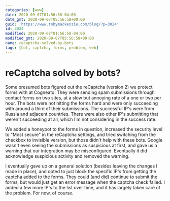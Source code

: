 ```yaml
---
categories: [www]
date: 2020-09-07T01:56:58-04:00
date_gmt: 2020-09-07T05:56:58+00:00
guid: 'https://www.tobymackenzie.com/blog/?p=3024'
id: 3024
modified: 2020-09-07T01:56:58-04:00
modified_gmt: 2020-09-07T05:56:58+00:00
name: recaptcha-solved-by-bots
tags: [bot, captcha, forms, problem, web]
---
```


reCaptcha solved by bots?
=========================

Some presumed bots figured out the reCaptcha (version 2) we protect forms with at Cogneato.<!--more-->  They were sending spam submissions through contact forms on two sites, at a slow but annoying rate of a one or two per hour.  The bots were not hitting the forms hard and were only succeeding with around a third of their submissions.  The successful IP's were from Russia and adjacent countries.  There were also other IP's submitting that weren't succeeding at all, which I'm not considering in the success rate.

We added a honeypot to the forms in question, increased the security level to "Most secure" in the reCaptcha settings, and tried switching from the checkbox to invisible version, but those didn't help with these bots.  Google wasn't even seeing the submissions as suspicious at first, and gave us a warning that our integration may be misconfigured.  Eventually it did acknowledge suspicious activity and removed the warning.

I eventually gave up on a general solution (besides leaving the changes I made in place), and opted to just block the specific IP's from getting the captcha added to the forms.  They could (and did) continue to submit the forms, but would just get an error message when the captcha check failed.  I added a few more IP's to the list over time, and it has largely taken care of the problem.  For now, of course.
